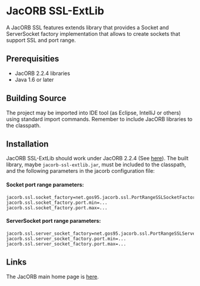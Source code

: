 # JacORB SSL-ExtLib #

A JacORB SSL features extends library
that provides a Socket and ServerSocket factory implementation that allows to create sockets that support SSL and port range.


## Prerequisities
* JacORB 2.2.4 libraries
* Java 1.6 or later


## Building Source
The project may be imported into IDE tool (as Eclipse, IntelliJ or others) using standard import commands.
Remember to include JacORB libraries to the classpath.


## Installation
JacORB SSL-ExtLib should work under JacORB 2.2.4 (See [here](http://www.jacorb.org)).
The built library, maybe `jacorb-ssl-extlib.jar`, must be included to the classpath, and the following parameters in the jacorb configuration file:

#### Socket port range parameters:

	jacorb.ssl.socket_factory=net.gos95.jacorb.ssl.PortRangeSSLSocketFactory
	jacorb.ssl.socket_factory.port.min=...
	jacorb.ssl.socket_factory.port.max=...

#### ServerSocket port range parameters:

	jacorb.ssl.server_socket_factory=net.gos95.jacorb.ssl.PortRangeSSLServerSocketFactory
	jacorb.ssl.server_socket_factory.port.min=...
	jacorb.ssl.server_socket_factory.port.max=...


## Links
The JacORB main home page is [here](http://www.jacorb.org).
